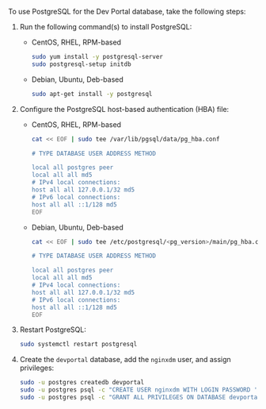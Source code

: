 To use PostgreSQL for the Dev Portal database, take the following steps:

1. Run the following command(s) to install PostgreSQL:

    - CentOS, RHEL, RPM-based

        ```bash
        sudo yum install -y postgresql-server
        sudo postgresql-setup initdb
        ```

    - Debian, Ubuntu, Deb-based

        ```bash
        sudo apt-get install -y postgresql
        ```

2. Configure the PostgreSQL host-based authentication (HBA) file:

    - CentOS, RHEL, RPM-based

        ``` bash
        cat << EOF | sudo tee /var/lib/pgsql/data/pg_hba.conf

        # TYPE DATABASE USER ADDRESS METHOD

        local all postgres peer
        local all all md5
        # IPv4 local connections:
        host all all 127.0.0.1/32 md5
        # IPv6 local connections:
        host all all ::1/128 md5
        EOF
        ```

    - Debian, Ubuntu, Deb-based

        ``` bash
        cat << EOF | sudo tee /etc/postgresql/<pg_version>/main/pg_hba.conf

        # TYPE DATABASE USER ADDRESS METHOD

        local all postgres peer
        local all all md5
        # IPv4 local connections:
        host all all 127.0.0.1/32 md5
        # IPv6 local connections:
        host all all ::1/128 md5
        EOF
        ```

3. Restart PostgreSQL:

    ``` bash
    sudo systemctl restart postgresql
    ```

4. Create the `devportal` database, add the `nginxdm` user, and assign privileges:

    ```bash
    sudo -u postgres createdb devportal
    sudo -u postgres psql -c "CREATE USER nginxdm WITH LOGIN PASSWORD 'nginxdm';"
    sudo -u postgres psql -c "GRANT ALL PRIVILEGES ON DATABASE devportal TO nginxdm;"
    ```

<!-- Do not remove. Keep this code at the bottom of the include -->
<!-- DOCS-1017 -->
